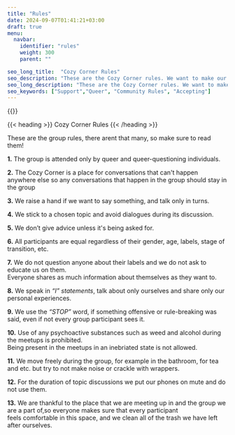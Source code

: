 ```yaml
---
title: "Rules"
date: 2024-09-07T01:41:21+03:00
draft: true
menu:
  navbar:
    identifier: "rules"
    weight: 300 
    parent: ""

seo_long_title:  "Cozy Corner Rules"
seo_description: "These are the Cozy Corner rules. We want to make our corner feel welcoming and everyone to feel accepted."
seo_long_description: "These are the Cozy Corner rules. We want to make our corner feel welcoming and everyone to feel accepted."
seo_keywords: ["Support","Queer", "Community Rules", "Accepting"]
---
```

{{<corner-flags>}}

{{< heading >}} Cozy Corner Rules {{< /heading >}}

These are the group rules, there arent that many, so make sure to read them!

**1.** The group is attended only by queer and queer-questioning individuals. 

**2.** The Cozy Corner is a place for conversations that can't happen anywhere else so any conversations that happen in the group should stay in the group

**3.** We raise a hand if we want to say something, and talk only in turns.

**4.** We stick to a chosen topic and avoid dialogues during its discussion.

**5.** We don’t give advice unless it's being asked for.

**6.** All participants are equal regardless of their gender, age, labels, stage of transition, etc.

**7.** We do not question anyone about their labels and we do not ask to educate us on them.\
 Everyone shares as much information about themselves as they want to.

**8.** We speak in _“I” statements_, talk about only ourselves and share only our personal experiences.

**9.** We use the _“STOP”_ word, if something offensive or rule-breaking was said, even if not every group participant sees it.

**10.** Use of any psychoactive substances such as weed and alcohol during the meetups is prohibited. \
Being present in the meetups in an inebriated state is not allowed.

**11.** We move freely during the group, for example in the bathroom, for tea and etc. but try to not make noise or crackle with wrappers.

**12.** For the duration of topic discussions we put our phones on mute and do not use them.

**13.** We are thankful to the place that we are meeting up in and the group we are a part of,so everyone makes sure that every participant\
 feels comfortable in this space, and we clean all of the trash we have left after ourselves.
